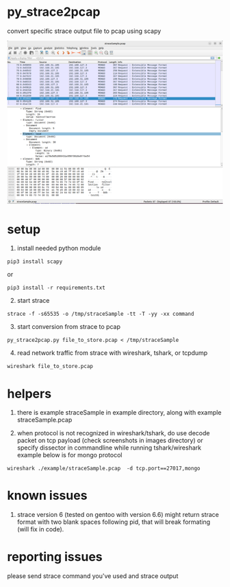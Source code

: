 # py_strace2pcap
convert specific strace output file to pcap using scapy

![example wireshark](https://github.com/comboshreddies/py-strace2pcap/blob/main/images/mongo_find.png?raw=true)


# setup
1) install needed python module
```console
pip3 install scapy
```
or
```console
pip3 install -r requirements.txt
```
2) start strace
```console
strace -f -s65535 -o /tmp/straceSample -tt -T -yy -xx command
```
3) start conversion from strace to pcap
```console
py_strace2pcap.py file_to_store.pcap < /tmp/straceSample
```
4) read network traffic from strace with wireshark, tshark, or tcpdump
```console
wireshark file_to_store.pcap
```

# helpers
1) there is example straceSample in example directory, along with example straceSample.pcap

2) when protocol is not recognized in wireshark/tshark, do use decode packet on tcp payload (check screenshots in images directory)
or specify dissector in commandline while running tshark/wireshark
example below is for mongo protocol
```console
wireshark ./example/straceSample.pcap  -d tcp.port==27017,mongo 
```

# known issues
1) strace version 6 (tested on gentoo with version 6.6) might return strace format with two blank spaces following pid,
that will break formating (will fix in code). 

# reporting issues
please send strace command you've used and strace output
